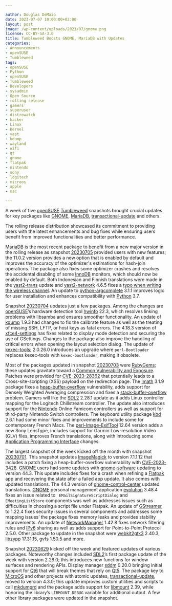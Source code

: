 ```yaml
---

author: Douglas DeMaio 
date: 2023-07-07 10:00:00+02:00
layout: post
image: /wp-content/uploads/2023/07/gnome.png
license: CC-BY-SA-3.0
title: Tumbleweed Boosts GNOME, MariaDB with Updates
categories:
- Announcements
- openSUSE
- Tumbleweed
tags:
- openSUSE
- Python
- openSUSE
- Tumbleweed
- Developers
- sysadmin
- Open Source
- rolling release
- gamers
- superuser
- distrowatch
- hacker
- Linux
- Kernel
- yast
- kdump
- wayland
- wifi
- qt
- gnome
- flatpak
- nintendo
- sony
- logitech
- microos
- apple
- mac

---
```


A week of five [openSUSE](https://get.opensuse.org/)  [Tumbleweed](https://get.opensuse.org/tumbleweed/) snapshots brought crucial updates for key packages like [GNOME](https://www.gnome.org/), [MariaDB](https://mariadb.org/), [transactional-update](https://github.com/openSUSE/transactional-update) and others.

The rolling release distribution showcased its commitment to providing users with the latest enhancements and bug fixes while ensuring users benefit from improved functionalities and better performance.

[MariaDB](https://mariadb.org/) is the most recent package to benefit from a new major version in the rolling release as snapshot [20230705](https://lists.opensuse.org/archives/list/factory@lists.opensuse.org/thread/HKYV6LE3TURPCFI52TAQRDP32OJ44J25/) provided users with new features; the 11.0.2 version provides a new option that is enabled by default and improves the accuracy of the optimizer's estimations for hash-join operations. The package also fixes some optimizer crashes and resolves the accidental disabling of some [InnoDB](https://en.wikipedia.org/wiki/InnoDB) monitors, which should now be enabled by default. Both Indonesian and Finnish translations were made in the [yast2-trans](https://software.opensuse.org/package/yast2-trans) update and  [yast2-network](https://github.com/yast/yast-network) 4.6.5 fixes a [typo when writing the wireless channel](https://github.com/yast/yast-network/blob/master/src/lib/y2network/network_manager/connection_config_writers/wireless.rb#L36). An update to [python-argcomplete](https://pypi.org/project/argcomplete/) 3.1.1 improves logic for user installation and enhances compatibility with [Python](https://www.python.org/) 3.7.

Snapshot [20230704](https://lists.opensuse.org/archives/list/factory@lists.opensuse.org/thread/FNQTXNJWRTDLYITC4R4SOK4EQKNVL5FG/) updates just a few packages. Among the changes are [openSUSE](https://opensuse.org)’s hardware detection tool	 [hwinfo](https://github.com/openSUSE/hwinfo) 22.3, which resolves linking problems with libsamba and ensures smoother functionality. An update of [kdump](https://www.kernel.org/doc/html/latest/admin-guide/kdump/kdump.html) 1.9.3 had changes to fix the calibrate feature as well as the treating of missing SSH, LFTP, or host keys as fatal errors. The 4.18.3 version of [xfce4-settings](https://docs.xfce.org/xfce/xfce4-settings/start) has fixes related to display mode detection and securing the use of GSettings. Changes to the  package also improve the handling of critical errors when opening the layout selection dialog. The update of [kexec-tools:](https://mirrors.edge.kernel.org/pub/linux/utils/kernel/kexec/) 2.0.26.0 introduces an upgrade where `perl-Bootloader` replaces kexec-tools with `kexec-bootloader`, making it obsolete.

Most of the packages updated in snapshot [20230703](https://lists.opensuse.org/archives/list/factory@lists.opensuse.org/thread/XJP6WBSAYWTZ6K6GW56LMGBO3HKFEN7E/) were [RubyGems](https://rubygems.org/); these updates gravitate toward a [Common Vulnerability and Exposure](https://en.wikipedia.org/wiki/Common_Vulnerabilities_and_Exposures). Patches were provided for [CVE-2023-28362](https://rubyonrails.org/2023/6/30/this-week-in-rails) that potentially leads to a Cross-site-scripting (XSS) payload on the redirection page. The [Imath](https://openexr.com/) 3.1.9 package fixes a [heap-buffer-overflow](https://en.wikipedia.org/wiki/Heap_overflow) vulnerability, adds support for Densely Weighted Averaging compression and fixes a [stack-buffer-overflow](https://en.wikipedia.org/wiki/Stack_buffer_overflow) problem. Gamers will like the [SDL2](https://www.libsdl.org/) 2.28.1 update as it adds Linux controller mapping for the Logitech Chillstream controller. The update also introduces support for the [Nintendo](https://www.nintendo.com/) Online Famicom controllers as well as support for third-party Nintendo Switch controllers. The keyboard utility package [kbd](http://kbd-project.org/) 2.6.1 had some minor fixes and improvements to include some for contemporary French Macs. The [perl-Image-ExifTool](https://metacpan.org/pod/exiftool) 12.64 version adds a new Sony LensType, includes support for Garmin Low-resolution Video (GLV) files, improves French translations, along with introducing some [Application Programming Interface](https://en.wikipedia.org/wiki/API) changes.

The largest snapshot of the week kicked off the month with snapshot [20230701](https://lists.opensuse.org/archives/list/factory@lists.opensuse.org/thread/PDR6MRKIVYA5EWRO2ERCZVYIHJ3WGWBH/). This snapshot updates  [ImageMagick](https://imagemagick.org/index.php) to version 7.1.1.12 that includes a patch fixing a heap-buffer-overflow vulnerability with [CVE-2023-3428](https://www.suse.com/security/cve/CVE-2023-3428.html). [GNOME](https://www.gnome.org/) users had some updates with [gnome-software](https://gitlab.gnome.org/GNOME/gnome-software) updating to version 44.3. This update includes fixes for a crash when refining a [Flatpak](https://flatpak.org/) app and recovering the state after a failed app update. It also comes with updated translations. The 44.3 version of [gnome-control-center](https://gitlab.gnome.org/GNOME/gnome-control-center) updated translations. [GNOME](https://www.gnome.org/) personal management application [evolution](https://wiki.gnome.org/Apps/Evolution) 3.48.4 fixes an issue related to ` EMailSignatureScriptDialog` and `EMeetingListStore` components was well as addresses issues such as difficulties in choosing a script file under Flatpak. An update of [GStreamer](https://gstreamer.freedesktop.org/) to 1.22.4 fixes security issues in several components and addresses some mapping issues’ the package fixes memory leaks and provides stability improvements. An update of [NetworkManager](https://networkmanager.dev/) 1.42.8  fixes network filtering rules and [IPv6](https://en.wikipedia.org/wiki/IPv6) sharing as well as adds support for Point-to-Point Protocol 2.5.0. Other package to update in the snapshot were [webkit2gtk3](https://webkitgtk.org/) 2.40.3, [libzypp](https://github.com/openSUSE/libzypp) 17.31.15, [gvfs](https://gitlab.gnome.org/GNOME/gvfs) 1.50.5 and more.

Snapshot [20230629](https://lists.opensuse.org/archives/list/factory@lists.opensuse.org/thread/XMAXHQYTVMVFXCWJZZYSTRCULMI7PBPH/) kicked off the week and featured updates of various packages. Noteworthy changes included [SDL2](https://www.libsdl.org/)’s first package update of the week with version 2.28.0; this introduces new functions for window surfaces and rendering APIs. Display manager [sddm](https://github.com/sddm/sddm) 0.20.0 bringing initial support for [Qt6](https://www.qt.io) that will break themes that rely on [Qt5](https://www.qt.io). The package key to [MicroOS](https://get.opensuse.org/microos/) and other projects with atomic updates, [transactional-update](https://github.com/openSUSE/transactional-update), moved to version 4.3.0; this update improves custom utilities and scripts to call [mkdumprd](https://github.com/openSUSE/kdump/blob/master/init/mkdumprd) and the package adds support for [libmount](https://github.com/util-linux/util-linux) 2.39, while honoring the library’s `LIBMOUNT_DEBUG` variable for additional output. A few other library packages were updated in the snapshot.

<meta name="openSUSE, Tumbleweed, Developers, sysadmin, user, Open Source, rolling release, gamers, superuser, distrowatch, hacker, Linux, Kernel, wifi, kdump, microos, sdl2, qt, gnome, mariadb, apple, mac, sony, innodb, python, hwinfo, logitech, nintendo, flatpak" content="HTML,CSS,XML,JavaScript">

